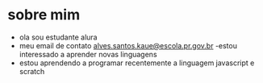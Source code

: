 # sobre mim
- ola sou estudante alura
- meu email de contato alves.santos.kaue@escola.pr.gov.br
-estou interessado a aprender novas linguagens 
- estou aprendendo a programar recentemente a linguagem javascript e scratch
